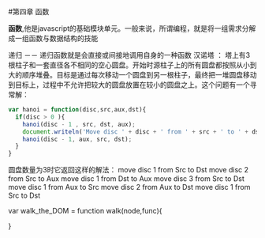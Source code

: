 #第四章 函数

**函数**,他是javascript的基础模块单元。一般来说，所谓编程，就是将一组需求分解成一组函数与数据结构的技能

递归 －－ 递归函数就是会直接或间接地调用自身的一种函数
汉诺塔 ： 塔上有3根柱子和一套直径各不相同的空心圆盘。开始时源柱子上的所有圆盘都按照从小到大的顺序堆叠。目标是通过每次移动一个圆盘到另一根柱子，最终把一堆圆盘移动到目标上，过程中不允许把较大的圆盘放置在较小的圆盘之上。这个问题有一个寻常解：
```javascript
var hanoi = function(disc,src,aux,dst){
  if(disc > 0 ){
    hanoi(disc - 1 , src, dst, aux);
    document.writeln('Move disc ' + disc + ' from ' + src + ' to ' + dst);
    hanoi(disc - 1, aux, src, dst);
  }
}
```
圆盘数量为3时它返回这样的解法：
move disc 1 from Src to Dst
move disc 2 from Src to Aux
move disc 1 from Dst to Aux
move disc 3 from Src to Dst
move disc 1 from Aux to Src
move disc 2 from Aux to Dst
move disc 1 from Src to Dst

var walk_the_DOM = function walk(node,func){
    
}